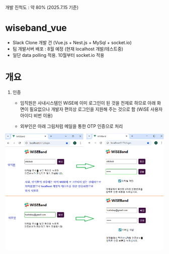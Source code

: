 개발 진척도 : 약 80% (2025.7.15 기준)


# wiseband_vue

- Slack Clone 개발 건 (Vue.js + Nest.js + MySql + socket.io)
- 팀 개발서버 배포 : 8월 예정 (현재 localhost 개발/테스트중)
- 일단 data polling 적용. 10월부터 socket.io 적용


# 개요

1. 인증

    - 임직원은 사내시스템인 WiSE에 이미 로그인이 된 것을 전제로 하므로 아래 화면이 필요없으나
      개발자 편의상 로그인을 지원해 주는 것으로 함 (WiSE 사용자 아이디 비번 이용)

    - 외부인은 아래 그림처럼 메일을 통한 OTP 인증으로 처리

![image](https://github.com/hushsbay/wiseband_vue/blob/master/PT_01_authentication.png)












